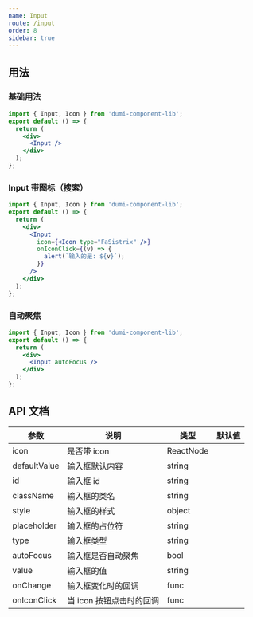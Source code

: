 ```yaml
---
name: Input
route: /input
order: 8
sidebar: true
---
```


## 用法

### 基础用法

```jsx
import { Input, Icon } from 'dumi-component-lib';
export default () => {
  return (
    <div>
      <Input />
    </div>
  );
};
```

### Input 带图标（搜索）

```jsx
import { Input, Icon } from 'dumi-component-lib';
export default () => {
  return (
    <div>
      <Input
        icon={<Icon type="FaSistrix" />}
        onIconClick={(v) => {
          alert(`输入的是: ${v}`);
        }}
      />
    </div>
  );
};
```

### 自动聚焦

```jsx
import { Input, Icon } from 'dumi-component-lib';
export default () => {
  return (
    <div>
      <Input autoFocus />
    </div>
  );
};
```

## API 文档

| 参数         | 说明                     | 类型      | 默认值 |
| --- | --- | --- | --- |
| icon         | 是否带 icon              | ReactNode |        |
| defaultValue | 输入框默认内容           | string    |        |
| id           | 输入框 id                | string    |        |
| className    | 输入框的类名             | string    |        |
| style        | 输入框的样式             | object    |        |
| placeholder  | 输入框的占位符           | string    |        |
| type         | 输入框类型               | string    |        |
| autoFocus    | 输入框是否自动聚焦       | bool      |        |
| value        | 输入框的值               | string    |        |
| onChange     | 输入框变化时的回调       | func      |        |
| onIconClick  | 当 icon 按钮点击时的回调 | func      |        |
